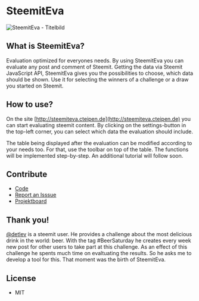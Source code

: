 # SteemitEva

![SteemitEva - Titelbild](https://steemitimages.com/0x0/https://res.cloudinary.com/hpiynhbhq/image/upload/v1519665726/ptf6rqptcmrluy3haq2s.jpg)

## What is SteemitEva?
Evaluation optimized for everyones needs. By using SteemitEva you can evaluate any post and comment of Steemit. Getting the data via Steemit JavaScript API, SteemitEva gives you the possibilities to choose, which data should be shown. Use it for selecting the winners of a challenge or a draw you started on Steemit.

## How to use?
On the site [http://steemiteva.cteipen.de](http://steemiteva.cteipen.de) you can start evaluating steemit content. By clicking on the settings-button in the top-left corner, you can select which data the evaluation should include.

The table being displayed after the evaluation can be modified according to your needs too. For that, use the toolbar on top of the table. The functions will be implemented step-by-step. An additional tutorial will follow soon.

## Contribute
+ [Code](https://github.com/CTeipen/SteemitEva)
+ [Report an Isssue](https://github.com/CTeipen/SteemitEva/issues)
+ [Projektboard](https://github.com/CTeipen/SteemitEva/projects/1)

## Thank you!
[@detlev](https://steemit.com/@detlev) is a steemit user. He provides a challenge about the most delicious drink in the world: beer. With the tag #BeerSaturday he creates every week new post for other users to take part at this challenge. As an effect of this challenge he spents much time on evaltuating the results. So he asks me to develop a tool for this. That moment was the birth of SteemitEva.

## License
+ MIT
